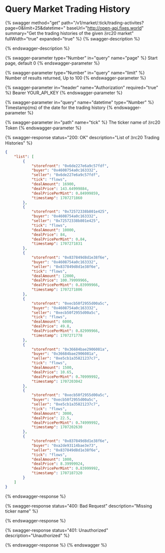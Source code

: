 # Query Market Trading History

{% swagger method="get" path="/v1/market/:tick/trading-activites?page=0&limit=25&datetime=" baseUrl="http://open-api.fixes.world" summary="Get the trading histories of the given 𝔉rc20 market" fullWidth="true" expanded="true" %}
{% swagger-description %}

{% endswagger-description %}

{% swagger-parameter type="Number" in="query" name="page" %}
Start page, default 0
{% endswagger-parameter %}

{% swagger-parameter type="Number" in="query" name="limit" %}
Number of results returned, Up to 100
{% endswagger-parameter %}

{% swagger-parameter in="header" name="Authorization" required="true" %}
Bearer YOUR\_API\_KEY
{% endswagger-parameter %}

{% swagger-parameter in="query" name="datetime" type="Number" %}
Timestamp(ms) of the date for the trading history
{% endswagger-parameter %}

{% swagger-parameter in="path" name="tick" %}
The ticker name of 𝔉rc20 Token
{% endswagger-parameter %}

{% swagger-response status="200: OK" description="List of 𝔉rc20 Trading Histories" %}
```json
{
    "list": [
        {
            "storefront": "0x6de227e6a9c57fdf",
            "buyer": "0x4608754a0c163332",
            "seller": "0x6de227e6a9c57fdf",
            "tick": "flows",
            "dealAmount": 16900,
            "dealPrice": 143.64999884,
            "dealPricePerMint": 0.84999859,
            "timestamp": 1707271860
        },
        {
            "storefront": "0x72572338b801e425",
            "buyer": "0x4608754a0c163332",
            "seller": "0x72572338b801e425",
            "tick": "flows",
            "dealAmount": 10000,
            "dealPrice": 84,
            "dealPricePerMint": 0.84,
            "timestamp": 1707271831
        },
        {
            "storefront": "0x837849d8d1e38f6e",
            "buyer": "0x4608754a0c163332",
            "seller": "0x837849d8d1e38f6e",
            "tick": "flows",
            "dealAmount": 12000,
            "dealPrice": 100.79999966,
            "dealPricePerMint": 0.83999966,
            "timestamp": 1707271806
        },
        {
            "storefront": "0xecb50f2955d00a5c",
            "buyer": "0x4608754a0c163332",
            "seller": "0xecb50f2955d00a5c",
            "tick": "flows",
            "dealAmount": 6000,
            "dealPrice": 49.8,
            "dealPricePerMint": 0.82999966,
            "timestamp": 1707271778
        },
        {
            "storefront": "0x36684bae2906081a",
            "buyer": "0x36684bae2906081a",
            "seller": "0xe5cb1a35821237c7",
            "tick": "flows",
            "dealAmount": 1500,
            "dealPrice": 10.65,
            "dealPricePerMint": 0.70999992,
            "timestamp": 1707203042
        },
        {
            "storefront": "0xecb50f2955d00a5c",
            "buyer": "0xecb50f2955d00a5c",
            "seller": "0xe5cb1a35821237c7",
            "tick": "flows",
            "dealAmount": 3000,
            "dealPrice": 22.5,
            "dealPricePerMint": 0.74999992,
            "timestamp": 1707202630
        },
        {
            "storefront": "0x837849d8d1e38f6e",
            "buyer": "0xa2de93114bae3e73",
            "seller": "0x837849d8d1e38f6e",
            "tick": "flows",
            "dealAmount": 1000,
            "dealPrice": 8.39999924,
            "dealPricePerMint": 0.83999992,
            "timestamp": 1707187320
        }
    ]
}
```
{% endswagger-response %}

{% swagger-response status="400: Bad Request" description="Missing ticker name" %}

{% endswagger-response %}

{% swagger-response status="401: Unauthorized" description="Unauthorized" %}

{% endswagger-response %}
{% endswagger %}
